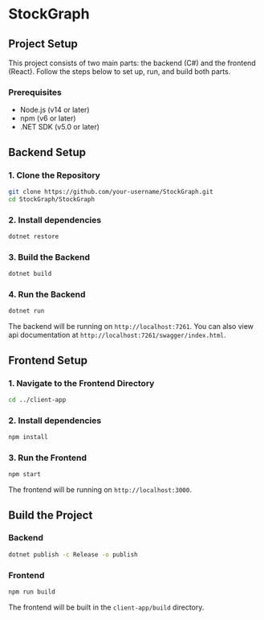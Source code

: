 # StockGraph

## Project Setup

This project consists of two main parts: the backend (C#) and the frontend (React). Follow the steps below to set up, run, and build both parts.

### Prerequisites

- Node.js (v14 or later)
- npm (v6 or later)
- .NET SDK (v5.0 or later)

## Backend Setup

### 1. Clone the Repository

```sh
git clone https://github.com/your-username/StockGraph.git
cd StockGraph/StockGraph
```

### 2. Install dependencies

```sh
dotnet restore
```

### 3. Build the Backend

```sh
dotnet build
```

### 4. Run the Backend

```sh
dotnet run
```

The backend will be running on `http://localhost:7261`.
You can also view api documentation at `http://localhost:7261/swagger/index.html`.

## Frontend Setup

### 1. Navigate to the Frontend Directory

```sh
cd ../client-app
```

### 2. Install dependencies

```sh
npm install
```

### 3. Run the Frontend

```sh
npm start
```

The frontend will be running on `http://localhost:3000`.

## Build the Project

### Backend

```sh
dotnet publish -c Release -o publish
```

### Frontend

```sh
npm run build
```

The frontend will be built in the `client-app/build` directory.